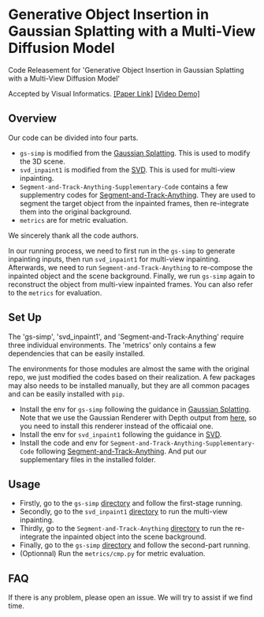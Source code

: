 # Generative Object Insertion in Gaussian Splatting with a Multi-View Diffusion Model

Code Releasement for 'Generative Object Insertion in Gaussian Splatting with a Multi-View  Diffusion Model'

Accepted by Visual Informatics. [[Paper Link]](https://www.sciencedirect.com/science/article/pii/S2468502X2500021X) [[Video Demo]](https://youtu.be/p_ZnFuhcECw?si=NtSuMB0AlPYFAh6x)

## Overview

Our code can be divided into four parts.

- `gs-simp` is modified from the [Gaussian Splatting](https://github.com/graphdeco-inria/gaussian-splatting). This is used to modify the 3D scene.
- `svd_inpaint1` is modified from the [SVD](https://github.com/Stability-AI/generative-models). This is used for multi-view inpainting.
- `Segment-and-Track-Anything-Supplementary-Code` contains a few supplementry codes for [Segment-and-Track-Anything](https://github.com/z-x-yang/Segment-and-Track-Anything). They are used to segment the target object from the inpainted frames, then re-integrate them into the original background.
- `metrics` are for metric evaluation.

We sincerely thank all the code authors.

In our running process, we need to first run in the `gs-simp` to generate inpainting inputs, then run `svd_inpaint1` for multi-view inpainting. Afterwards, we need to run `Segment-and-Track-Anything` to re-compose the inpainted object and the scene background. Finally, we run `gs-simp` again to reconstruct the object from multi-view inpainted frames. You can also refer to the `metrics` for evaluation.

## Set Up

The 'gs-simp', 'svd_inpaint1', and 'Segment-and-Track-Anything' require three individual environments. The 'metrics' only contains a few dependencies that can be easily installed. 

The environments for those modules are almost the same with the original repo, we just modified the codes based on their realization. A few packages may also needs to be installed manually, but they are all common pacages and can be easily installed with `pip`.

- Install the env for `gs-simp` following the guidance in [Gaussian Splatting](https://github.com/graphdeco-inria/gaussian-splatting). Note that we use the Gaussian Renderer with Depth output from [here](https://github.com/JonathonLuiten/diff-gaussian-rasterization-w-depth), so you need to install this renderer instead of the officaial one.
- Install the env for `svd_inpaint1` following the guidance in [SVD](https://github.com/Stability-AI/generative-models).
- Install the code and env for `Segment-and-Track-Anything-Supplementary-Code` following [Segment-and-Track-Anything](https://github.com/z-x-yang/Segment-and-Track-Anything). And put our supplementary files in the installed folder.

## Usage

- Firstly, go to the `gs-simp` [directory](https://github.com/JiuTongBro/MultiView_Inpaint/tree/main/gs-simp) and follow the first-stage running.
- Secondly, go to the `svd_inpaint1` [directory](https://github.com/JiuTongBro/MultiView_Inpaint/tree/main/svd_inpaint1) to run the multi-view inpainting.
- Thirdly, go to the `Segment-and-Track-Anything` [directory](https://github.com/JiuTongBro/MultiView_Inpaint/tree/main/Segment-and-Track-Anything-Supplementary-Code) to run the re-integrate the inpainted object into the scene background.
- Finally, go to the `gs-simp` [directory](https://github.com/JiuTongBro/MultiView_Inpaint/tree/main/gs-simp) and follow the second-part running.
- (Optionnal) Run the `metrics/cmp.py` for metric evaluation.

## FAQ

If there is any problem, please open an issue. We will try to assist if we find time.


